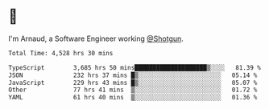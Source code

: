 # 👋

I'm Arnaud, a Software Engineer working [@Shotgun](https://shotgun.live).

<!--START_SECTION:waka-->

```txt
Total Time: 4,528 hrs 30 mins

TypeScript        3,685 hrs 50 mins████████████████████▒░░░░   81.39 %
JSON              232 hrs 37 mins █▒░░░░░░░░░░░░░░░░░░░░░░░   05.14 %
JavaScript        229 hrs 43 mins █▒░░░░░░░░░░░░░░░░░░░░░░░   05.07 %
Other             77 hrs 41 mins  ▒░░░░░░░░░░░░░░░░░░░░░░░░   01.72 %
YAML              61 hrs 40 mins  ▒░░░░░░░░░░░░░░░░░░░░░░░░   01.36 %
```

<!--END_SECTION:waka-->
